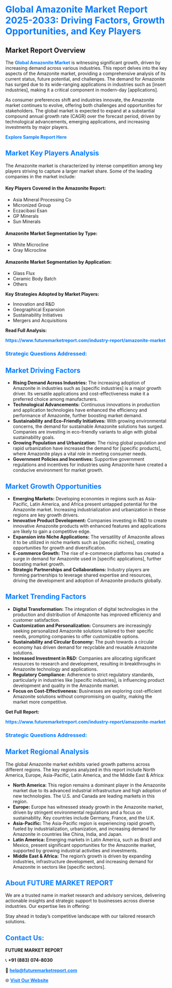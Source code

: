 <h1 style="color: #007BFF;">Global Amazonite Market Report 2025-2033: Driving Factors, Growth Opportunities, and Key Players</h1>

<section id="overview">
<h2>Market Report Overview</h2>
<p>The <a href="https://www.futuremarketreport.com/industry-report/amazonite-market" style="color: #007BFF; text-decoration: none;"><strong>Global Amazonite Market</strong></a> is witnessing significant growth, driven by increasing demand across various industries. This report delves into the key aspects of the Amazonite market, providing a comprehensive analysis of its current status, future potential, and challenges. The demand for Amazonite has surged due to its wide-ranging applications in industries such as [insert industries], making it a critical component in modern-day [applications].</p>
<p>As consumer preferences shift and industries innovate, the Amazonite market continues to evolve, offering both challenges and opportunities for stakeholders. The global market is expected to expand at a substantial compound annual growth rate (CAGR) over the forecast period, driven by technological advancements, emerging applications, and increasing investments by major players.</p>
</section>

<section id="overview">
<p><a href="https://www.futuremarketreport.com/request-sample/reportId=114543" style="color: #007BFF; text-decoration: none;"><strong>Explore Sample Report Here</strong></a></p>
</section>

<section id="key-players">
<h2 style="color: #007BFF;">Market Key Players Analysis</h2>
<p>The Amazonite market is characterized by intense competition among key players striving to capture a larger market share. Some of the leading companies in the market include:</p>
<h4>Key Players Covered in the Amazonite Report:</h4>
<ul><li>Asia Mineral Processing Co</li><li>Micronized Group</li><li>Eczacibasi Esan</li><li>GP Minerals</li><li>Sun Minerals</li></ul>
<h4>Amazonite Market Segmentation by Type:</h4>
<ul><li>White Microcline</li><li>Gray Microcline</li></ul>

<h4>Amazonite Market Segmentation by Application:</h4>
<ul><li>Glass Flux</li><li>Ceramic Body Batch</li><li>Others</li></ul>
<p><strong>Key Strategies Adopted by Market Players:</strong></p>
<ul>
<li>Innovation and R&D</li>
<li>Geographical Expansion</li>
<li>Sustainability Initiatives</li>
<li>Mergers and Acquisitions</li>
</ul>
</section>

<section>
<p><strong>Read Full Analysis: </strong></p><a href="https://www.futuremarketreport.com/industry-report/amazonite-market" style="color: #007BFF; text-decoration: none;"><strong>https://www.futuremarketreport.com/industry-report/amazonite-market</strong></a>
<h3 style="color: #007BFF;">Strategic Questions Addressed:</h3>
</section>

<section id="driving-factors">
<h2 style="color: #007BFF;">Market Driving Factors</h2>
<ul>
<li><strong>Rising Demand Across Industries:</strong> The increasing adoption of Amazonite in industries such as [specific industries] is a major growth driver. Its versatile applications and cost-effectiveness make it a preferred choice among manufacturers.</li>
<li><strong>Technological Advancements:</strong> Continuous innovations in production and application technologies have enhanced the efficiency and performance of Amazonite, further boosting market demand.</li>
<li><strong>Sustainability and Eco-Friendly Initiatives:</strong> With growing environmental concerns, the demand for sustainable Amazonite solutions has surged. Companies are investing in eco-friendly variants to align with global sustainability goals.</li>
<li><strong>Growing Population and Urbanization:</strong> The rising global population and rapid urbanization have increased the demand for [specific products], where Amazonite plays a vital role in meeting consumer needs.</li>
<li><strong>Government Policies and Incentives:</strong> Supportive government regulations and incentives for industries using Amazonite have created a conducive environment for market growth.</li>
</ul>
</section>

<section id="growth-opportunities">
<h2 style="color: #007BFF;">Market Growth Opportunities</h2>
<ul>
<li><strong>Emerging Markets:</strong> Developing economies in regions such as Asia-Pacific, Latin America, and Africa present untapped potential for the Amazonite market. Increasing industrialization and urbanization in these regions are key growth drivers.</li>
<li><strong>Innovative Product Development:</strong> Companies investing in R&D to create innovative Amazonite products with enhanced features and applications are likely to gain a competitive edge.</li>
<li><strong>Expansion into Niche Applications:</strong> The versatility of Amazonite allows it to be utilized in niche markets such as [specific niches], creating opportunities for growth and diversification.</li>
<li><strong>E-commerce Growth:</strong> The rise of e-commerce platforms has created a surge in demand for Amazonite used in [specific applications], further boosting market growth.</li>
<li><strong>Strategic Partnerships and Collaborations:</strong> Industry players are forming partnerships to leverage shared expertise and resources, driving the development and adoption of Amazonite products globally.</li>
</ul>
</section>

<section id="trending-factors">
<h2 style="color: #007BFF;">Market Trending Factors</h2>
<ul>
<li><strong>Digital Transformation:</strong> The integration of digital technologies in the production and distribution of Amazonite has improved efficiency and customer satisfaction.</li>
<li><strong>Customization and Personalization:</strong> Consumers are increasingly seeking personalized Amazonite solutions tailored to their specific needs, prompting companies to offer customizable options.</li>
<li><strong>Sustainability and Circular Economy:</strong> The push towards a circular economy has driven demand for recyclable and reusable Amazonite solutions.</li>
<li><strong>Increased Investment in R&D:</strong> Companies are allocating significant resources to research and development, resulting in breakthroughs in Amazonite technology and applications.</li>
<li><strong>Regulatory Compliance:</strong> Adherence to strict regulatory standards, particularly in industries like [specific industries], is influencing product development and quality in the Amazonite market.</li>
<li><strong>Focus on Cost-Effectiveness:</strong> Businesses are exploring cost-efficient Amazonite solutions without compromising on quality, making the market more competitive.</li>
</ul>
</section>

<section>
<p><strong>Get Full Report: </strong></p><a href="https://www.futuremarketreport.com/industry-report/amazonite-market" style="color: #007BFF; text-decoration: none;"><strong>https://www.futuremarketreport.com/industry-report/amazonite-market</strong></a>
<h3 style="color: #007BFF;">Strategic Questions Addressed:</h3>
</section>


<section id="regional-analysis">
<h2 style="color: #007BFF;">Market Regional Analysis</h2>
<p>The global Amazonite market exhibits varied growth patterns across different regions. The key regions analyzed in this report include North America, Europe, Asia-Pacific, Latin America, and the Middle East & Africa:</p>
<ul>
<li><strong>North America:</strong> This region remains a dominant player in the Amazonite market due to its advanced industrial infrastructure and high adoption of new technologies. The U.S. and Canada are leading markets in this region.</li>
<li><strong>Europe:</strong> Europe has witnessed steady growth in the Amazonite market, driven by stringent environmental regulations and a focus on sustainability. Key countries include Germany, France, and the U.K.</li>
<li><strong>Asia-Pacific:</strong> The Asia-Pacific region is experiencing rapid growth, fueled by industrialization, urbanization, and increasing demand for Amazonite in countries like China, India, and Japan.</li>
<li><strong>Latin America:</strong> Emerging markets in Latin America, such as Brazil and Mexico, present significant opportunities for the Amazonite market, supported by growing industrial activities and investments.</li>
<li><strong>Middle East & Africa:</strong> The region’s growth is driven by expanding industries, infrastructure development, and increasing demand for Amazonite in sectors like [specific sectors].</li>
</ul>
</section>

<footer>
<h2 style="color: #007BFF;">About FUTURE MARKET REPORT</h2>
<p>We are a trusted name in market research and advisory services, delivering actionable insights and strategic support to businesses across diverse industries. Our expertise lies in offering:</p>

<p>Stay ahead in today’s competitive landscape with our tailored research solutions.</p>

<h2 style="color: #007BFF;">Contact Us:</h2>
<p><strong>FUTURE MARKET REPORT</strong></p>
<p>📞 <strong>+91 (883) 074-8030</strong></p>
<p>📧 <strong><a href="mailto:help@futuremarketreport.com" style="color: #007BFF;">help@futuremarketreport.com</a></strong></p>
<p>🌐 <strong><a href="https://www.futuremarketreport.com/" style="color: #007BFF;">Visit Our Website</a></strong></p>
</footer>